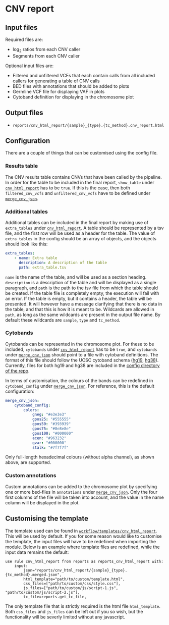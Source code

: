 # CNV report

## Input files

Required files are:

- log<sub>2</sub> ratios from each CNV caller
- Segments from each CNV caller

Optional input files are:

- Filtered and unfiltered VCFs that each contain calls from all included callers for generating a table of CNV calls
- BED files with annotations that should be added to plots
- Germline VCF file for displaying VAF in plots
- Cytoband definition for displaying in the chromosome plot

## Output files

- `reports/cnv_html_report/{sample}_{type}.{tc_method}.cnv_report.html`

## Configuration

There are a couple of things that can be customised using the config file.

### Results table

The CNV results table contains CNVs that have been called by the pipeline. In order for the table to be included in the final report, `show_table` under [`cnv_html_report`](/softwares/#configuration) has to be `true`. If this is the case, then both `filtered_cnv_vcfs` and `unfiltered_cnv_vcfs` have to be defined under [`merge_cnv_json`](/softwares/#configuration_2).

### Additional tables

Additional tables can be included in the final report by making use of `extra_tables` under [`cnv_html_report`](/softwares/#configuration). A table should be represented by a tsv file, and the first row will be used as a header for the table. The value of `extra_tables` in the config should be an array of objects, and the objects should look like this:

```yaml
extra_tables:
    - name: Extra table
      description: A description of the table
      path: extra_table.tsv
```


`name` is the name of the table, and will be used as a section heading. `description` is a description of the table and will be displayed as a single paragraph, and `path` is the path to the tsv file from which the table should be created. If the table file is completely empty, the execution will fail with an error. If the table is empty, but it contains a header, the table will be presented. It will however have a message clarifying that there is no data in the table, and that this is how it is meant to be. Wildcards are allowed in `path`, as long as the same wildcards are present in the output file name. By default these wildcards are `sample`, `type` and `tc_method`.

### Cytobands

Cytobands can be represented in the chromosome plot. For these to be included, `cytobands` under [`cnv_html_report`](/softwares/#configuration) has to be `true`, and `cytobands` under [`merge_cnv_json`](/softwares/#configuration_2) should point to a file with cytoband definitions. The format of this file should follow the UCSC cytoband schema ([hg19](https://www.genome.ucsc.edu/cgi-bin/hgTables?db=hg19&hgta_group=map&hgta_track=cytoBand&hgta_table=cytoBand&hgta_doSchema=describe+table+schema), [hg38](https://genome.ucsc.edu/cgi-bin/hgTables?db=hg38&hgta_group=map&hgta_track=cytoBand&hgta_table=cytoBand&hgta_doSchema=describe+table+schema)). Currently, files for both hg19 and hg38 are included in the [config directory of the repo](https://github.com/hydra-genetics/reports/tree/develop/config).

In terms of customisation, the colours of the bands can be redefined in `cytoband_config` under [`merge_cnv_json`](/softwares/#configuration_2). For reference, this is the default configuration:

```yaml
merge_cnv_json:
    cytoband_config:
        colors:
            gneg: "#e3e3e3"
            gpos25: "#555555"
            gpos50: "#393939"
            gpos75: "#8e8e8e"
            gpos100: "#000000"
            acen: "#963232"
            gvar: "#000000"
            stalk: "#7f7f7f"
```

Only full-length hexadecimal colours (without alpha channel), as shown above, are supported.

### Custom annotations

Custom annotations can be added to the chromosome plot by specifying one or more bed-files in `annotations` under [`merge_cnv_json`](/softwares/#configuration_2). Only the four first columns of the file will be taken into account, and the value in the name column will be displayed in the plot.

## Customising the template

The template used can be found in [`workflow/templates/cnv_html_report`](https://github.com/hydra-genetics/reports/tree/develop/workflow/templates/cnv_html_report). This will be used by default. If you for some reason would like to customise the template, the input files will have to be redefined when importing the module. Below is an example where template files are redefined, while the input data remains the default:

```snakemake
use rule cnv_html_report from reports as reports_cnv_html_report with:
    input:
        json="reports/cnv_html_report/{sample}_{type}.{tc_method}.merged.json",
        html_template="path/to/custom/template.html",
        css_files=["path/to/custom/css/style.css"],
        js_files=["path/to/custom/js/script-1.js", "path/to/custom/js/script-2.js"],
        tc_file=reports.get_tc_file,
```

The only template file that is strictly required is the html file `html_template`. Both `css_files` and `js_files` can be left out if you so wish, but the functionality will be severly limited without any javascript.

